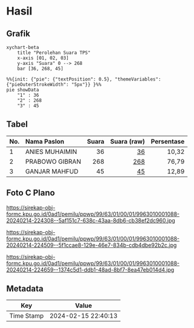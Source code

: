 # Hasil

## Grafik

```mermaid
xychart-beta
    title "Perolehan Suara TPS"
    x-axis [01, 02, 03]
    y-axis "Suara" 0 --> 268
    bar [36, 268, 45]
```

```mermaid
%%{init: {"pie": {"textPosition": 0.5}, "themeVariables": {"pieOuterStrokeWidth": "5px"}} }%%
pie showData
    "1" : 36
    "2" : 268
    "3" : 45
```

## Tabel

| No. | Nama Paslon    | Suara | Suara (raw) | Persentase |
|:--- |:-------------- | -----:| -----------:| ----------:|
| 1   | ANIES MUHAIMIN | 36    | [36][p-1]   | 10,32      |
| 2   | PRABOWO GIBRAN | 268   | [268][p-2]  | 76,79      |
| 3   | GANJAR MAHFUD  | 45    | [45][p-3]   | 12,89      |


[p-1]: https://github.com/gigit-pemilu/pemilu-2024-99-luar-negeri/blob/main/pilpres/hitung-suara/sub/99-luar-negeri/sub/63-kuching-malaysia/sub/01-kuching-malaysia/sub/0001-kuching-malaysia/sub/088-ksk-083/sub/paslon-1.txt
[p-2]: https://github.com/gigit-pemilu/pemilu-2024-99-luar-negeri/blob/main/pilpres/hitung-suara/sub/99-luar-negeri/sub/63-kuching-malaysia/sub/01-kuching-malaysia/sub/0001-kuching-malaysia/sub/088-ksk-083/sub/paslon-2.txt
[p-3]: https://github.com/gigit-pemilu/pemilu-2024-99-luar-negeri/blob/main/pilpres/hitung-suara/sub/99-luar-negeri/sub/63-kuching-malaysia/sub/01-kuching-malaysia/sub/0001-kuching-malaysia/sub/088-ksk-083/sub/paslon-3.txt

## Foto C Plano

https://sirekap-obj-formc.kpu.go.id/0ad1/pemilu/ppwp/99/63/01/00/01/9963010001088-20240214-224308--5af151c7-638c-43aa-8db6-cb38ef2dc960.jpg

https://sirekap-obj-formc.kpu.go.id/0ad1/pemilu/ppwp/99/63/01/00/01/9963010001088-20240214-224509--5f1ccae8-129e-46e7-834b-cdb4dbe92b2c.jpg

https://sirekap-obj-formc.kpu.go.id/0ad1/pemilu/ppwp/99/63/01/00/01/9963010001088-20240214-224659--1374c5d1-ddb1-48ad-8bf7-8ea47eb014d4.jpg


## Metadata

| Key        | Value               |
| ---------- | ------------------- |
| Time Stamp | 2024-02-15 22:40:13 |



